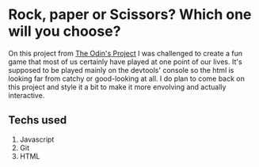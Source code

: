 # Rock, paper or Scissors? Which one will you choose?
<p>On this project from <a href="https://www.theodinproject.com/">The Odin's Project</a> I was challenged to create a fun game that most of us certainly have played at one point of our lives. It's supposed to be played mainly on the devtools' console so the html is looking far from catchy or good-looking at all. I do plan to come back on this project and style it a bit to make it more envolving and actually interactive.</p>

## Techs used 
<ol>
    <li>Javascript</li>
    <li>Git</li>
    <li>HTML</li>
</ol>